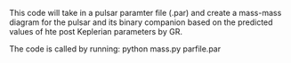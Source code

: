 This code will take in a pulsar paramter file (.par) and create a mass-mass diagram for the pulsar and its binary companion based on the predicted values of hte post Keplerian parameters by GR.

The code is called by running: python mass.py parfile.par 
